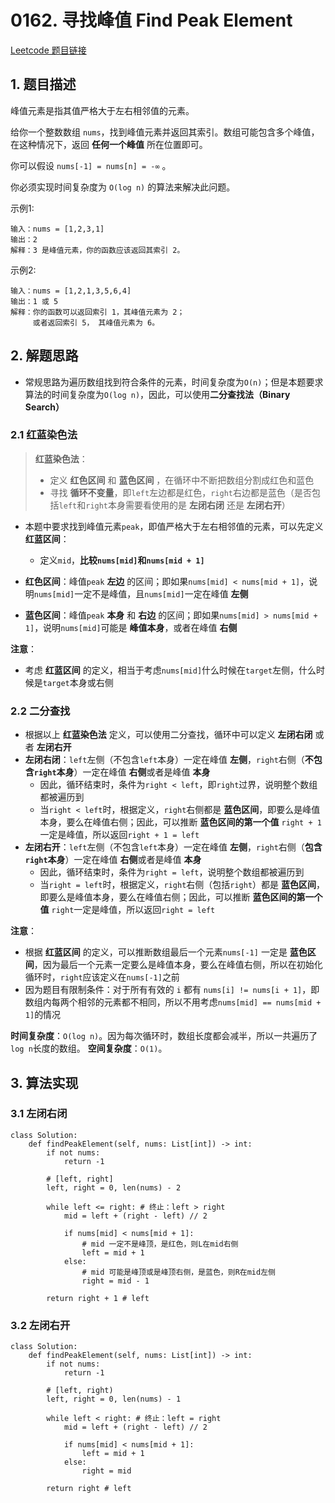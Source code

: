 # 0162. 寻找峰值 Find Peak Element
[Leetcode 题目链接](https://leetcode.cn/problems/find-peak-element/)

## 1. 题目描述
峰值元素是指其值严格大于左右相邻值的元素。

给你一个整数数组 `nums`，找到峰值元素并返回其索引。数组可能包含多个峰值，在这种情况下，返回 **任何一个峰值** 所在位置即可。

你可以假设 `nums[-1] = nums[n] = -∞` 。

你必须实现时间复杂度为 `O(log n)` 的算法来解决此问题。

示例1:
```
输入：nums = [1,2,3,1]
输出：2
解释：3 是峰值元素，你的函数应该返回其索引 2。
```

示例2:
```
输入：nums = [1,2,1,3,5,6,4]
输出：1 或 5 
解释：你的函数可以返回索引 1，其峰值元素为 2；
     或者返回索引 5， 其峰值元素为 6。
```

## 2. 解题思路
- 常规思路为遍历数组找到符合条件的元素，时间复杂度为`O(n)`；但是本题要求算法的时间复杂度为`O(log n)`，因此，可以使用**二分查找法（Binary Search）**

### 2.1 红蓝染色法
> **红蓝染色法**：
> - 定义 **红色区间** 和 **蓝色区间** ，在循环中不断把数组分割成红色和蓝色
> - 寻找 **循环不变量**，即`left`左边都是红色，`right`右边都是蓝色（是否包括`left`和`right`本身需要看使用的是 **左闭右闭** 还是 **左闭右开**）

- 本题中要求找到峰值元素`peak`，即值严格大于左右相邻值的元素，可以先定义 **红蓝区间**：
  - 定义`mid`，**比较`nums[mid]`和`nums[mid + 1]`**

- **红色区间**：峰值`peak` **左边** 的区间；即如果`nums[mid] < nums[mid + 1]`，说明`nums[mid]`一定不是峰值，且`nums[mid]`一定在峰值 **左侧**

- **蓝色区间**：峰值`peak` **本身** 和 **右边** 的区间；即如果`nums[mid] > nums[mid + 1]`，说明`nums[mid]`可能是 **峰值本身**，或者在峰值 **右侧**

**注意**：
- 考虑 **红蓝区间** 的定义，相当于考虑`nums[mid]`什么时候在`target`左侧，什么时候是`target`本身或右侧

### 2.2 二分查找
- 根据以上 **红蓝染色法** 定义，可以使用二分查找，循环中可以定义 **左闭右闭** 或者 **左闭右开**
- **左闭右闭**：`left`左侧（不包含`left`本身）一定在峰值 **左侧**，`right`右侧（**不包含`right`本身**）一定在峰值 **右侧**或者是峰值 **本身**
  - 因此，循环结束时，条件为`right < left`，即`right`过界，说明整个数组都被遍历到
  - 当`right < left`时，根据定义，`right`右侧都是 **蓝色区间**，即要么是峰值本身，要么在峰值右侧；因此，可以推断 **蓝色区间的第一个值** `right + 1`一定是峰值，所以返回`right + 1 = left`
- **左闭右开**：`left`左侧（不包含`left`本身）一定在峰值 **左侧**，`right`右侧（**包含`right`本身**）一定在峰值 **右侧**或者是峰值 **本身**
  - 因此，循环结束时，条件为`right = left`，说明整个数组都被遍历到
  - 当`right = left`时，根据定义，`right`右侧（包括`right`）都是 **蓝色区间**，即要么是峰值本身，要么在峰值右侧；因此，可以推断 **蓝色区间的第一个值** `right`一定是峰值，所以返回`right = left` 

**注意**：
- 根据 **红蓝区间** 的定义，可以推断数组最后一个元素`nums[-1]` 一定是 **蓝色区间**，因为最后一个元素一定要么是峰值本身，要么在峰值右侧，所以在初始化循环时，`right`应该定义在`nums[-1]`之前
- 因为题目有限制条件：对于所有有效的 `i` 都有 `nums[i] != nums[i + 1]`，即数组内每两个相邻的元素都不相同，所以不用考虑`nums[mid] == nums[mid + 1]`的情况

**时间复杂度**：`O(log n)`。因为每次循环时，数组长度都会减半，所以一共遍历了`log n`长度的数组。
**空间复杂度**：`O(1)`。

## 3. 算法实现
### 3.1 左闭右闭
```Py
class Solution:
    def findPeakElement(self, nums: List[int]) -> int:
        if not nums:
            return -1

        # [left, right]
        left, right = 0, len(nums) - 2

        while left <= right: # 终止：left > right
            mid = left + (right - left) // 2

            if nums[mid] < nums[mid + 1]:
                # mid 一定不是峰顶，是红色，则L在mid右侧
                left = mid + 1
            else:
                # mid 可能是峰顶或是峰顶右侧，是蓝色，则R在mid左侧
                right = mid - 1
        
        return right + 1 # left
```

### 3.2 左闭右开
```Py
class Solution:
    def findPeakElement(self, nums: List[int]) -> int:
        if not nums:
            return -1

        # [left, right)
        left, right = 0, len(nums) - 1

        while left < right: # 终止：left = right
            mid = left + (right - left) // 2

            if nums[mid] < nums[mid + 1]:
                left = mid + 1
            else:
                right = mid
        
        return right # left
```